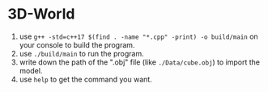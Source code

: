 # 3D-World
1. use `g++ -std=c++17 $(find . -name "*.cpp" -print) -o build/main` on your console to build the program.
2. use `./build/main` to run the program.
3. write down the path of the ".obj" file (like `./Data/cube.obj`) to import the model.
4. use `help` to get the command you want.